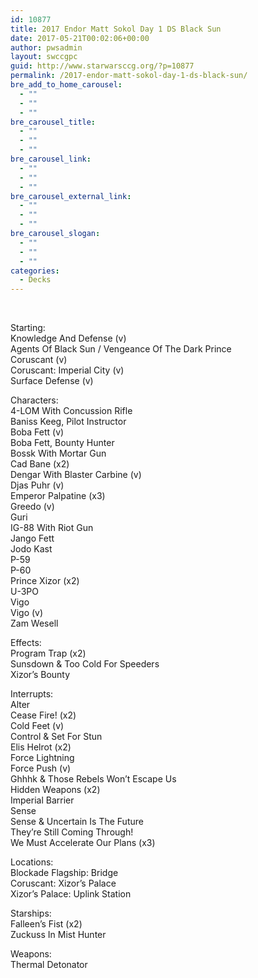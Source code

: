```yaml
---
id: 10877
title: 2017 Endor Matt Sokol Day 1 DS Black Sun
date: 2017-05-21T00:02:06+00:00
author: pwsadmin
layout: swccgpc
guid: http://www.starwarsccg.org/?p=10877
permalink: /2017-endor-matt-sokol-day-1-ds-black-sun/
bre_add_to_home_carousel:
  - ""
  - ""
  - ""
bre_carousel_title:
  - ""
  - ""
  - ""
bre_carousel_link:
  - ""
  - ""
  - ""
bre_carousel_external_link:
  - ""
  - ""
  - ""
bre_carousel_slogan:
  - ""
  - ""
  - ""
categories:
  - Decks
---
```

&nbsp;

Starting:  
Knowledge And Defense (v)  
Agents Of Black Sun / Vengeance Of The Dark Prince  
Coruscant (v)  
Coruscant: Imperial City (v)  
Surface Defense (v)

Characters:  
4-LOM With Concussion Rifle  
Baniss Keeg, Pilot Instructor  
Boba Fett (v)  
Boba Fett, Bounty Hunter  
Bossk With Mortar Gun  
Cad Bane (x2)  
Dengar With Blaster Carbine (v)  
Djas Puhr (v)  
Emperor Palpatine (x3)  
Greedo (v)  
Guri  
IG-88 With Riot Gun  
Jango Fett  
Jodo Kast  
P-59  
P-60  
Prince Xizor (x2)  
U-3PO  
Vigo  
Vigo (v)  
Zam Wesell

Effects:  
Program Trap (x2)  
Sunsdown & Too Cold For Speeders  
Xizor&#8217;s Bounty

Interrupts:  
Alter  
Cease Fire! (x2)  
Cold Feet (v)  
Control & Set For Stun  
Elis Helrot (x2)  
Force Lightning  
Force Push (v)  
Ghhhk & Those Rebels Won&#8217;t Escape Us  
Hidden Weapons (x2)  
Imperial Barrier  
Sense  
Sense & Uncertain Is The Future  
They&#8217;re Still Coming Through!  
We Must Accelerate Our Plans (x3)

Locations:  
Blockade Flagship: Bridge  
Coruscant: Xizor&#8217;s Palace  
Xizor&#8217;s Palace: Uplink Station

Starships:  
Falleen&#8217;s Fist (x2)  
Zuckuss In Mist Hunter

Weapons:  
Thermal Detonator